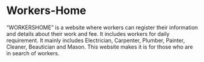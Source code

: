 # Workers-Home
“WORKERSHOME” is a website where workers can register their information and details about their work and fee. It includes workers for daily requirement. It mainly includes Electrician, Carpenter, Plumber, Painter, Cleaner, Beautician and Mason. This website makes it is for those who are in search of workers.
